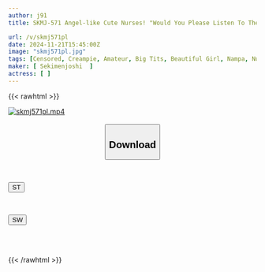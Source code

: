 ```yaml
---
author: j91
title: SKMJ-571 Angel-like Cute Nurses! "Would You Please Listen To The Troubles Of The Insatiable Big Dick That Doesn't Go Away Even After Ejaculation?" The Nurse's Sexual Desire Is Awakened By The Big Dick That Doesn't Go Away Even After Ejaculation! A State Of Lewd Instincts That You Can't See In The Hospital Lol The Semen Overflowing From The Goddess' Uterus...

url: /v/skmj571pl
date: 2024-11-21T15:45:00Z
image: "skmj571pl.jpg"
tags: [Censored, Creampie, Amateur, Big Tits, Beautiful Girl, Nampa, Nurse	]
maker: [ Sekimenjoshi  ]
actress: [ ]
---
```



{{< rawhtml >}}

<div class="video" data-videoid="jp4l0v3OXvIQdd">
    <a href="javascript:;">
        <img src="/v/skmj571pl/skmj571pl.jpg" width="WIDTH" height="HEIGHT" alt="skmj571pl.mp4" loading="lazy">
    </a>
</div>

<script type="text/javascript" src="https://j91.asia/asset/on-demand-st.js"></script>

<br>
  <link rel="stylesheet" href="https://j91.asia/asset/bs5.css">
  
  <center>
  <button class="btn btn-primary" type="button" data-bs-toggle="collapse" data-bs-target=".multi-collapse" aria-expanded="false" aria-controls="multiCollapseExample1 multiCollapseExample2"><h2>Download</h2></button></center>
</p>
<div class="row">
  <div class="col">
    <div class="collapse multi-collapse" id="multiCollapseExample1">
      <div class="card card-body">
	      	      <br>
<div class="buttons">  
<p><a href="/v/skmj571pl/st.html" target="_blank"><button class="btn-hover color-3"><i class="fa fa-download"></i> ST</button></a></p></div>
    </div>
  </div>
</div>
  <div class="col">
    <div class="collapse multi-collapse" id="multiCollapseExample2">
      <div class="card card-body">
	      <br>
<div class="buttons">
<p><a href="/v/skmj571pl/sw.html" target="_blank"><button class="btn-hover color-2"><i class="fa fa-download"></i> SW</button></a></p></div>
<br><br>
      </div>
    </div>
  </div>
</div>

{{< /rawhtml >}}